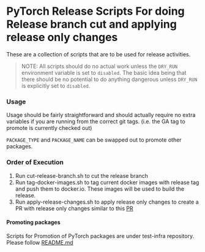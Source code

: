 # PyTorch Release Scripts For doing Release branch cut and applying release only changes

These are a collection of scripts that are to be used for release activities.

> NOTE: All scripts should do no actual work unless the `DRY_RUN` environment variable is set
>       to `disabled`.
>       The basic idea being that there should be no potential to do anything dangerous unless
>       `DRY_RUN` is explicitly set to `disabled`.


### Usage

Usage should be fairly straightforward and should actually require no extra variables
if you are running from the correct git tags. (i.e. the GA tag to promote is currently
checked out)

`PACKAGE_TYPE` and `PACKAGE_NAME` can be swapped out to promote other packages.

### Order of Execution

1. Run cut-release-branch.sh to cut the release branch
2. Run tag-docker-images.sh to tag current docker images with release tag and push them to docker.io. These images will be used to build the release.
3. Run apply-release-changes.sh to apply release only changes to create a PR with release only changes similar to this [PR](https://github.com/pytorch/pytorch/pull/149056)

#### Promoting packages

 Scripts for Promotion of PyTorch packages are under test-infra repository. Please follow [README.md](https://github.com/pytorch/test-infra/blob/main/release/README.md)

